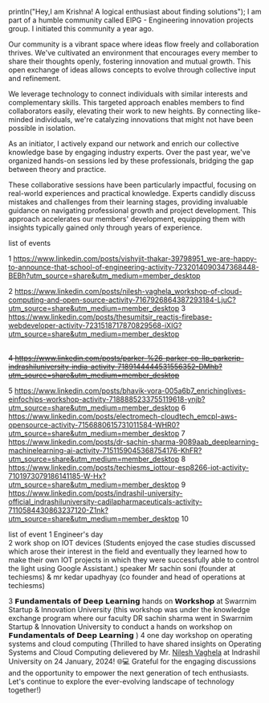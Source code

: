 
println("Hey,I am Krishna! A logical enthusiast about finding solutions");
I am part of a humble community called EIPG - Engineering innovation projects group. I initiated this community a year ago. 

Our community is a vibrant space where ideas flow freely and collaboration thrives. We've cultivated an environment that encourages every member to share their thoughts openly, fostering innovation and mutual growth. This open exchange of ideas allows concepts to evolve through collective input and refinement.

We leverage technology to connect individuals with similar interests and complementary skills. This targeted approach enables members to find collaborators easily, elevating their work to new heights. By connecting like-minded individuals, we're catalyzing innovations that might not have been possible in isolation.

As an initiator, I actively expand our network and enrich our collective knowledge base by engaging industry experts. Over the past year, we've organized hands-on sessions led by these professionals, bridging the gap between theory and practice.

These collaborative sessions have been particularly impactful, focusing on real-world experiences and practical knowledge. Experts candidly discuss mistakes and challenges from their learning stages, providing invaluable guidance on navigating professional growth and project development. This approach accelerates our members' development, equipping them with insights typically gained only through years of experience.








list  of  events 



1 https://www.linkedin.com/posts/vishvjit-thakar-39798951_we-are-happy-to-announce-that-school-of-engineering-activity-7232014090347368448-BEBh?utm_source=share&utm_medium=member_desktop

2 https://www.linkedin.com/posts/nilesh-vaghela_workshop-of-cloud-computing-and-open-source-activity-7167926864387293184-LjuC?utm_source=share&utm_medium=member_desktop
3 https://www.linkedin.com/posts/thesumitsir_reactjs-firebase-webdeveloper-activity-7231518717870829568-iXIG?utm_source=share&utm_medium=member_desktop



\
~~4 https://www.linkedin.com/posts/parker-%26-parker-co-llp_parkerip-indrashiluniversity-india-activity-7189144444531556352-DMhb?utm_source=share&utm_medium=member_desktop~~



5 https://www.linkedin.com/posts/bhavik-vora-005a6b7_enrichinglives-einfochips-workshop-activity-7188885233755119618-ynjb?utm_source=share&utm_medium=member_desktop
6 https://www.linkedin.com/posts/electromech-cloudtech_emcpl-aws-opensource-activity-7156880615731011584-WHR0?utm_source=share&utm_medium=member_desktop
7 https://www.linkedin.com/posts/dr-sachin-sharma-9089aab_deeplearning-machinelearning-ai-activity-7151159045368754176-KhFR?utm_source=share&utm_medium=member_desktop
8 https://www.linkedin.com/posts/techiesms_iottour-esp8266-iot-activity-7101973079186141185-W-Hx?utm_source=share&utm_medium=member_desktop
9 https://www.linkedin.com/posts/indrashil-university-official_indrashiluniversity-cadilapharmaceuticals-activity-7110584430863237120-Z1nk?utm_source=share&utm_medium=member_desktop
10 




list of event
1 Engineer's day  
2 work shop on IOT devices (Students enjoyed the case studies discussed which arose their interest in the field and eventually they learned how to make their own IOT projects in which they were successfully able to control the light using Google Assistant.) speaker Mr sachin soni (founder at techiesms) & mr kedar upadhyay (co founder and head of operations at techiesms)

3 𝗙𝘂𝗻𝗱𝗮𝗺𝗲𝗻𝘁𝗮𝗹𝘀 𝗼𝗳 𝗗𝗲𝗲𝗽 𝗟𝗲𝗮𝗿𝗻𝗶𝗻𝗴 hands on  𝗪𝗼𝗿𝗸𝘀𝗵𝗼𝗽 at Swarrnim Startup & Innovation University (this workshop was under the knowledge exchange program where our faculty DR sachin sharma went in Swarrnim Startup & Innovation University to conduct a hands on workshop on  𝗙𝘂𝗻𝗱𝗮𝗺𝗲𝗻𝘁𝗮𝗹𝘀 𝗼𝗳 𝗗𝗲𝗲𝗽 𝗟𝗲𝗮𝗿𝗻𝗶𝗻𝗴  )
4 one day workshop on operating systems and cloud computing (Thrilled to have shared insights on Operating Systems and Cloud Computing delievered by Mr. [](https://www.linkedin.com/in/ACoAAAYIjR0Bk48qTRwW7bN8GX73c-2M5-6JRF8)[Nilesh Vaghela](https://www.linkedin.com/in/nilesh-vaghela/) at Indrashil University  on 24 January, 2024! 🌐💻 Grateful for the engaging discussions and the opportunity to empower the next generation of tech enthusiasts. Let's continue to explore the ever-evolving landscape of technology together!)
